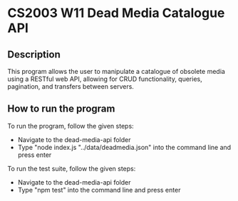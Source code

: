 # CS2003 W11 Dead Media Catalogue API

## Description

This program allows the user to manipulate a catalogue of obsolete media using a RESTful web API, 
allowing for CRUD functionality, queries, pagination, and transfers between servers. 

## How to run the program

To run the program, follow the given steps:
- Navigate to the dead-media-api folder
- Type "node index.js "../data/deadmedia.json" into the command line and press enter

To run the test suite, follow the given steps:
- Navigate to the dead-media-api folder
- Type "npm test" into the command line and press enter